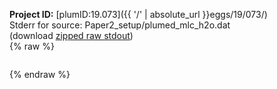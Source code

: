 **Project ID:** [plumID:19.073]({{ '/' | absolute_url }}eggs/19/073/)  
Stderr for source:  Paper2_setup/plumed_mlc_h2o.dat   
(download [zipped raw stdout](plumed_mlc_h2o.dat.plumed_master.stdout.txt.zip))  
{% raw %}
<pre>
</pre>
{% endraw %}
